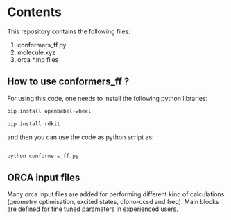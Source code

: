 Contents
============

This repository contains the following files:

1. conformers_ff.py 
2. molecule.xyz
3. orca *.inp files

## How to use conformers_ff ?

For using this code, one needs to install the following python libraries:

``` bash
pip install openbabel-wheel
```
``` bash
pip install rdkit
```
and then you can use the code as python script as:

``` python

python conformers_ff.py
```
## ORCA input files

Many orca input files are added for performing different kind of calculations (geometry optimisation, excited states, dlpno-ccsd and freq).
Main blocks are defined for fine tuned parameters in experienced users.
